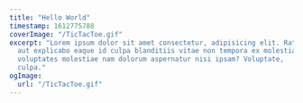 ```yaml
---
title: "Hello World"
timestamp: 1612775788
coverImage: "/TicTacToe.gif"
excerpt: "Lorem ipsum dolor sit amet consectetur, adipisicing elit. Ratione sit,
  aut explicabo eaque id culpa blanditiis vitae non tempora ex molestias
  voluptates molestiae nam dolorum aspernatur nisi ipsam? Voluptate,
  culpa."
ogImage:
  url: "/TicTacToe.gif"
---
```


